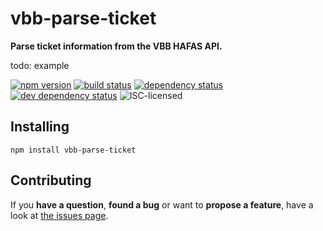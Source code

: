 # vbb-parse-ticket

**Parse ticket information from the VBB HAFAS API.**

todo: example

[![npm version](https://img.shields.io/npm/v/vbb-parse-ticket.svg)](https://www.npmjs.com/package/vbb-parse-ticket)
[![build status](https://img.shields.io/travis/derhuerst/vbb-parse-ticket.svg)](https://travis-ci.org/derhuerst/vbb-parse-ticket)
[![dependency status](https://img.shields.io/david/derhuerst/vbb-parse-ticket.svg)](https://david-dm.org/derhuerst/vbb-parse-ticket)
[![dev dependency status](https://img.shields.io/david/dev/derhuerst/vbb-parse-ticket.svg)](https://david-dm.org/derhuerst/vbb-parse-ticket#info=devDependencies)
![ISC-licensed](https://img.shields.io/github/license/derhuerst/vbb-parse-ticket.svg)


## Installing

```shell
npm install vbb-parse-ticket
```


## Contributing

If you **have a question**, **found a bug** or want to **propose a feature**, have a look at [the issues page](https://github.com/derhuerst/vbb-parse-ticket/issues).
